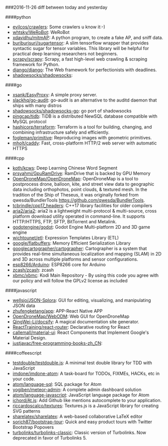 ###2016-11-26
diff between today and yesterday

####python
* [evilcos/crawlers](https://github.com/evilcos/crawlers): Some crawlers u know it:-)
* [whtsky/WeRoBot](https://github.com/whtsky/WeRoBot): WeRoBot 
* [xdavidhu/mitmAP](https://github.com/xdavidhu/mitmAP): A python program, to create a fake AP, and sniff data.
* [buriburisuri/sugartensor](https://github.com/buriburisuri/sugartensor): A slim tensorflow wrapper that provides syntactic sugar for tensor variables. This library will be helpful for practical deep learning researchers not beginners.
* [scrapy/scrapy](https://github.com/scrapy/scrapy): Scrapy, a fast high-level web crawling & scraping framework for Python.
* [django/django](https://github.com/django/django): The Web framework for perfectionists with deadlines.
* [shadowsocks/shadowsocks](https://github.com/shadowsocks/shadowsocks): 

####go
* [xsank/EasyProxy](https://github.com/xsank/EasyProxy): A simple proxy server.
* [slackhq/go-audit](https://github.com/slackhq/go-audit): go-audit is an alternative to the auditd daemon that ships with many distros
* [shadowsocks/shadowsocks-go](https://github.com/shadowsocks/shadowsocks-go): go port of shadowsocks
* [pingcap/tidb](https://github.com/pingcap/tidb): TiDB is a distributed NewSQL database compatible with MySQL protocol
* [hashicorp/terraform](https://github.com/hashicorp/terraform): Terraform is a tool for building, changing, and combining infrastructure safely and efficiently.
* [fogleman/primitive](https://github.com/fogleman/primitive): Reproducing images with geometric primitives.
* [mholt/caddy](https://github.com/mholt/caddy): Fast, cross-platform HTTP/2 web server with automatic HTTPS

####cpp
* [koth/kcws](https://github.com/koth/kcws): Deep Learning Chinese Word Segment
* [prsyahmi/GpuRamDrive](https://github.com/prsyahmi/GpuRamDrive): RamDrive that is backed by GPU Memory
* [OpenDroneMap/OpenDroneMap](https://github.com/OpenDroneMap/OpenDroneMap): OpenDroneMap is a tool to postprocess drone, balloon, kite, and street view data to geographic data including orthophotos, point clouds, & textured mesh. In the tradition of the Ship of Theseus, it was originally forked from qwesda/BundlerTools https://github.com/qwesda/BundlerTools.
* [tcbrindle/cpp17_headers](https://github.com/tcbrindle/cpp17_headers): C++17 library facilities for older compilers
* [aria2/aria2](https://github.com/aria2/aria2): aria2 is a lightweight multi-protocol & multi-source, cross platform download utility operated in command-line. It supports HTTP/HTTPS, FTP, SFTP, BitTorrent and Metalink.
* [godotengine/godot](https://github.com/godotengine/godot): Godot Engine  Multi-platform 2D and 3D game engine
* [wichtounet/etl](https://github.com/wichtounet/etl): Expression Templates Library (ETL)
* [google/flatbuffers](https://github.com/google/flatbuffers): Memory Efficient Serialization Library
* [googlecartographer/cartographer](https://github.com/googlecartographer/cartographer): Cartographer is a system that provides real-time simultaneous localization and mapping (SLAM) in 2D and 3D across multiple platforms and sensor configurations.
* [esp8266/Arduino](https://github.com/esp8266/Arduino): ESP8266 core for Arduino
* [zcash/zcash](https://github.com/zcash/zcash): zcash
* [xbmc/xbmc](https://github.com/xbmc/xbmc): Kodi Main Repository - By using this code you agree with our policy and will follow the GPLv2 license as included

####javascript
* [wellsjo/JSON-Splora](https://github.com/wellsjo/JSON-Splora): GUI for editing, visualizing, and manipulating JSON data
* [zhufengketang/app](https://github.com/zhufengketang/app): APP-React Native APP
* [OpenDroneMap/WebODM](https://github.com/OpenDroneMap/WebODM): Web GUI for OpenDroneMap
* [QingWei-Li/docsify](https://github.com/QingWei-Li/docsify):  A magical documentation site generator.
* [ReactTraining/react-router](https://github.com/ReactTraining/react-router): Declarative routing for React
* [callemall/material-ui](https://github.com/callemall/material-ui): React Components that Implement Google's Material Design.
* [justjavac/free-programming-books-zh_CN](https://github.com/justjavac/free-programming-books-zh_CN):  

####coffeescript
* [testdouble/testdouble.js](https://github.com/testdouble/testdouble.js): A minimal test double library for TDD with JavaScript
* [imdone/imdone-atom](https://github.com/imdone/imdone-atom): A task-board for TODOs, FIXMEs, HACKs, etc in your code.
* [atom/language-sql](https://github.com/atom/language-sql): SQL package for Atom
* [yogiben/meteor-admin](https://github.com/yogiben/meteor-admin): A complete admin dashboard solution
* [atom/language-javascript](https://github.com/atom/language-javascript): JavaScript language package for Atom
* [ichord/At.js](https://github.com/ichord/At.js): Add Github like mentions autocomplete to your application.
* [riccardoscalco/textures](https://github.com/riccardoscalco/textures): Textures.js is a JavaScript library for creating SVG patterns
* [sharelatex/sharelatex](https://github.com/sharelatex/sharelatex): A web-based collaborative LaTeX editor
* [sorich87/bootstrap-tour](https://github.com/sorich87/bootstrap-tour): Quick and easy product tours with Twitter Bootstrap Popovers
* [turbolinks/turbolinks-classic](https://github.com/turbolinks/turbolinks-classic): Classic version of Turbolinks. Now deprecated in favor of Turbolinks 5.
